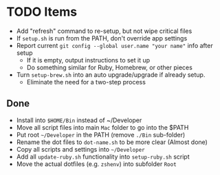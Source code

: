 # TODO Items

- Add "refresh" command to re-setup, but not wipe critical files
- If `setup.sh` is run from the PATH, don't override app settings
- Report current `git config --global user.name "your name"` info after setup
    - If it is empty, output instructions to set it up
    - Do something similar for Ruby, Homebrew, or other pieces
- Turn `setup-brew.sh` into an auto upgrade/upgrade if already setup.
    - Eliminate the need for a two-step process


## Done

- Install into `$HOME/Bin` instead of ~/Developer
- Move all script files into main `Mac` folder to go into the $PATH
- Put root `~/Developer` in the PATH (remove `./Bin` sub-folder)
- Rename the dot files to `dot-name.sh` to be more clear (Almost done)
- Copy all scripts and settings into `~/Developer`
- Add all `update-ruby.sh` functionality into `setup-ruby.sh` script
- Move the actual dotfiles (e.g. `zshenv`) into subfolder `Root`





